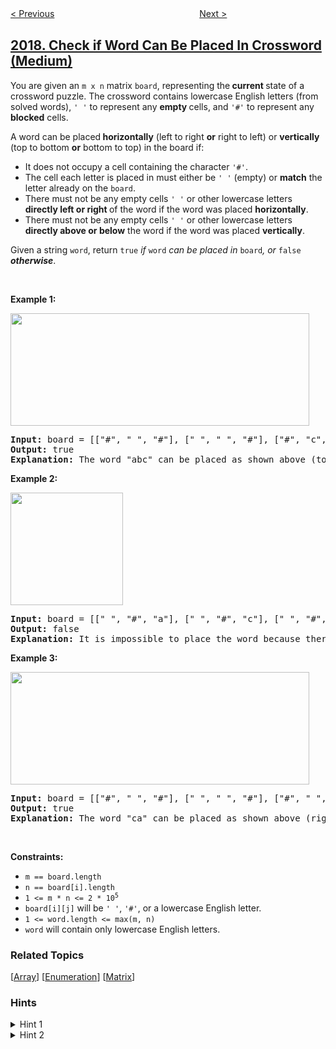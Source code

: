 <!--|This file generated by command(leetcode description); DO NOT EDIT.    |-->
<!--+----------------------------------------------------------------------+-->
<!--|@author    awesee <openset.wang@gmail.com>                           |-->
<!--|@link      https://github.com/awesee                                 |-->
<!--|@home      https://github.com/awesee/leetcode                        |-->
<!--+----------------------------------------------------------------------+-->

[< Previous](../grid-game "Grid Game")
　　　　　　　　　　　　　　　　
[Next >](../the-score-of-students-solving-math-expression "The Score of Students Solving Math Expression")

## [2018. Check if Word Can Be Placed In Crossword (Medium)](https://leetcode.com/problems/check-if-word-can-be-placed-in-crossword "判断单词是否能放入填字游戏内")

<p>You are given an <code>m x n</code> matrix <code>board</code>, representing the<strong> current </strong>state of a crossword puzzle. The crossword contains lowercase English letters (from solved words), <code>&#39; &#39;</code> to represent any <strong>empty </strong>cells, and <code>&#39;#&#39;</code> to represent any <strong>blocked</strong> cells.</p>

<p>A word can be placed<strong> horizontally</strong> (left to right <strong>or</strong> right to left) or <strong>vertically</strong> (top to bottom <strong>or</strong> bottom to top) in the board if:</p>

<ul>
	<li>It does not occupy a cell containing the character <code>&#39;#&#39;</code>.</li>
	<li>The cell each letter is placed in must either be <code>&#39; &#39;</code> (empty) or <strong>match</strong> the letter already on the <code>board</code>.</li>
	<li>There must not be any empty cells <code>&#39; &#39;</code> or other lowercase letters <strong>directly left or right</strong><strong> </strong>of the word if the word was placed <strong>horizontally</strong>.</li>
	<li>There must not be any empty cells <code>&#39; &#39;</code> or other lowercase letters <strong>directly above or below</strong> the word if the word was placed <strong>vertically</strong>.</li>
</ul>

<p>Given a string <code>word</code>, return <code>true</code><em> if </em><code>word</code><em> can be placed in </em><code>board</code><em>, or </em><code>false</code><em> <strong>otherwise</strong></em>.</p>

<p>&nbsp;</p>
<p><strong>Example 1:</strong></p>
<img alt="" src="https://assets.leetcode.com/uploads/2021/10/04/crossword-ex1-1.png" style="width: 478px; height: 180px;" />
<pre>
<strong>Input:</strong> board = [[&quot;#&quot;, &quot; &quot;, &quot;#&quot;], [&quot; &quot;, &quot; &quot;, &quot;#&quot;], [&quot;#&quot;, &quot;c&quot;, &quot; &quot;]], word = &quot;abc&quot;
<strong>Output:</strong> true
<strong>Explanation:</strong> The word &quot;abc&quot; can be placed as shown above (top to bottom).
</pre>

<p><strong>Example 2:</strong></p>
<img alt="" src="https://assets.leetcode.com/uploads/2021/10/04/crossword-ex2-1.png" style="width: 180px; height: 180px;" />
<pre>
<strong>Input:</strong> board = [[&quot; &quot;, &quot;#&quot;, &quot;a&quot;], [&quot; &quot;, &quot;#&quot;, &quot;c&quot;], [&quot; &quot;, &quot;#&quot;, &quot;a&quot;]], word = &quot;ac&quot;
<strong>Output:</strong> false
<strong>Explanation:</strong> It is impossible to place the word because there will always be a space/letter above or below it.</pre>

<p><strong>Example 3:</strong></p>
<img alt="" src="https://assets.leetcode.com/uploads/2021/10/04/crossword-ex3-1.png" style="width: 478px; height: 180px;" />
<pre>
<strong>Input:</strong> board = [[&quot;#&quot;, &quot; &quot;, &quot;#&quot;], [&quot; &quot;, &quot; &quot;, &quot;#&quot;], [&quot;#&quot;, &quot; &quot;, &quot;c&quot;]], word = &quot;ca&quot;
<strong>Output:</strong> true
<strong>Explanation:</strong> The word &quot;ca&quot; can be placed as shown above (right to left). 
</pre>

<p>&nbsp;</p>
<p><strong>Constraints:</strong></p>

<ul>
	<li><code>m == board.length</code></li>
	<li><code>n == board[i].length</code></li>
	<li><code>1 &lt;= m * n &lt;= 2 * 10<sup>5</sup></code></li>
	<li><code>board[i][j]</code> will be <code>&#39; &#39;</code>, <code>&#39;#&#39;</code>, or a lowercase English letter.</li>
	<li><code>1 &lt;= word.length &lt;= max(m, n)</code></li>
	<li><code>word</code> will contain only lowercase English letters.</li>
</ul>

### Related Topics
  [[Array](../../tag/array/README.md)]
  [[Enumeration](../../tag/enumeration/README.md)]
  [[Matrix](../../tag/matrix/README.md)]

### Hints
<details>
<summary>Hint 1</summary>
Check all possible placements for the word.
</details>

<details>
<summary>Hint 2</summary>
There is a limited number of places where a word can start.
</details>
